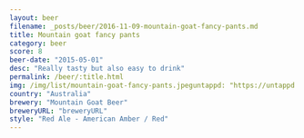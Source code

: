 ```yaml
---
layout: beer
filename: _posts/beer/2016-11-09-mountain-goat-fancy-pants.md
title: Mountain goat fancy pants
category: beer
score: 8
beer-date: "2015-05-01"
desc: "Really tasty but also easy to drink"
permalink: /beer/:title.html
img: /img/list/mountain-goat-fancy-pants.jpeguntappd: "https://untappd.com/b/mountain-goat-beer-fancy-pants/44915"
country: "Australia"
brewery: "Mountain Goat Beer"
breweryURL: "breweryURL"
style: "Red Ale - American Amber / Red"
---
```

